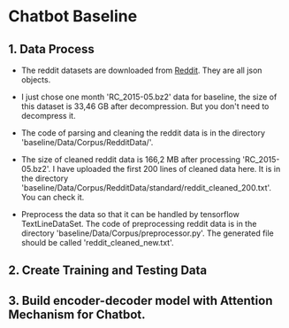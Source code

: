 # Chatbot Baseline

## 1. Data Process

- The reddit datasets are downloaded from [Reddit](http://files.pushshift.io/reddit/comments/). They are all json objects.

- I just chose one month 'RC_2015-05.bz2' data for baseline, the size of this dataset is 33,46 GB after decompression. But you don't need to decompress it.

- The code of parsing and cleaning the reddit data is in the directory 'baseline/Data/Corpus/RedditData/'.

- The size of cleaned reddit data is 166,2 MB after processing 'RC_2015-05.bz2'. I have uploaded the first 200 lines of cleaned data here. It is in the directory 'baseline/Data/Corpus/RedditData/standard/reddit_cleaned_200.txt'. You can check it.

- Preprocess the data so that it can be handled by tensorflow TextLineDataSet. The code of preprocessing reddit data is in the directory 'baseline/Data/Corpus/preprocessor.py'. The generated file should be called 'reddit_cleaned_new.txt'.

## 2. Create Training and Testing Data

## 3. Build encoder-decoder model with Attention Mechanism for Chatbot.